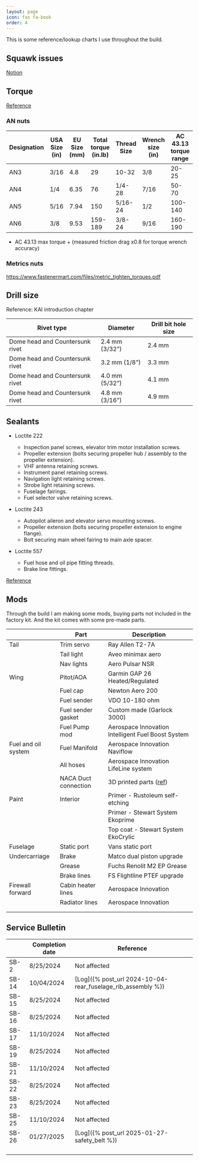 ```yaml
---
layout: page
icon: fas fa-book
order: 4
---
```


This is some reference/lookup charts I use throughout the build.

## Squawk issues

[Notion](https://www.notion.so/1e5f148290fe80a2bf23c3f33bdcdd68?v=1e9f148290fe80a2bc0c000c80147c8b)

## Torque

[Reference](https://www.latten.net/sling2/torque-values/)

### AN nuts

| Designation | USA Size (in) | EU Size (mm) | Total torque (in.lb) | Thread Size | Wrench size (in) | AC 43.13 torque range | TAF maintenance manual | Measured friction drag torque |
| ----------- | ------------- | ------------ | -------------------- | ----------- | ---------------- | --------------------- | ---------------------- | ----------------------------- |
| AN3         | 3/16          | 4.8          | 29                   | 10-32       | 3/8              | 20-25                 | 18-24                  | 5                             |
| AN4         | 1/4           | 6.35         | 76                   | 1/4-28      | 7/16             | 50-70                 | 51-80                  | 7                             |
| AN5         | 5/16          | 7.94         | 150                  | 5/16-24     | 1/2              | 100-140               | 12                     | 12                            |
| AN6         | 3/8           | 9.53         | 159-189              | 3/8-24      | 9/16             | 160-190               | 159-189                |                               |

- AC 43.13 max torque + (measured friction drag x0.8 for torque wrench accuracy)

### Metrics nuts

https://www.fastenermart.com/files/metric_tighten_torques.pdf

## Drill size

Reference: KAI introduction chapter

| Rivet type                      | Diameter       | Drill bit hole size |
| ------------------------------- | -------------- | ------------------- |
| Dome head and Countersunk rivet | 2.4 mm (3/32”) | 2.4 mm              |
| Dome head and Countersunk rivet | 3.2 mm (1/8”)  | 3.3 mm              |
| Dome head and Countersunk rivet | 4.0 mm (5/32”) | 4.1 mm              |
| Dome head and Countersunk rivet | 4.8 mm (3/16”) | 4.9 mm              |

## Sealants

- Loctite 222

  - Inspection panel screws, elevator trim motor installation screws.
  - Propeller extension (bolts securing propeller hub / assembly to the propeller extension).
  - VHF antenna retaining screws.
  - Instrument panel retaining screws.
  - Navigation light retaining screws.
  - Strobe light retaining screws.
  - Fuselage fairings.
  - Fuel selector valve retaining screws.

- Loctite 243

  - Autopilot aileron and elevator servo mounting screws.
  - Propeller extension (bolts securing propeller extension to engine flange).
  - Bolt securing main wheel fairing to main axle spacer.

- Loctite 557
  - Fuel hose and oil pipe fitting threads.
  - Brake line fittings.

[Reference](https://slingaircraft.com/wp-admin/admin-ajax.php?juwpfisadmin=false&action=wpfd&task=file.download&wpfd_category_id=1068&wpfd_file_id=10722&token=&preview=1)

## Mods

Through the build I am making some mods, buying parts not included in the factory kit. And the kit comes with some pre-made parts.

|                     | Part                 | Description                                                         |
| ------------------- | -------------------- | ------------------------------------------------------------------- |
| Tail                | Trim servo           | Ray Allen T2-7A                                                     |
|                     | Tail light           | Aveo minimax aero                                                   |
|                     | Nav lights           | Aero Pulsar NSR                                                     |
| Wing                | Pitot/AOA            | Garmin GAP 26 Heated/Regulated                                      |
|                     | Fuel cap             | Newton Aero 200                                                     |
|                     | Fuel sender          | VDO 10-180 ohm                                                      |
|                     | Fuel sender gasket   | Custom made (Garlock 3000)                                          |
|                     | Fuel Pump mod        | Aerospace Innovation Intelligent Fuel Boost System                  |
| Fuel and oil system | Fuel Manifold        | Aerospace Innovation Naviflow                                       |
|                     | All hoses            | Aerospace Innovation LifeLine system                                |
|                     | NACA Duct connection | 3D printed parts ([ref](https://www.thingiverse.com/thing:6903645)) |
| Paint               | Interior             | Primer - Rustoleum self-etching                                     |
|                     |                      | Primer - Stewart System Ekoprime                                    |
|                     |                      | Top coat - Stewart System EkoCrylic                                 |
| Fuselage            | Static port          | Vans static port                                                    |
| Undercarriage       | Brake                | Matco dual piston upgrade                                           |
|                     | Grease               | Fuchs Renolit M2 EP Grease                                          |
|                     | Brake lines          | FS Flightline PTEF upgrade                                          |
| Firewall forward    | Cabin heater lines   | Aerospace Innovation                                                |
|                     | Radiator lines       | Aerospace Innovation                                                |
|                     |                      |                                                                     |
|                     |                      |                                                                     |

## Service Bulletin

|       | Completion date | Reference                                                   |
| ----- | --------------- | ----------------------------------------------------------- |
| SB-2  | 8/25/2024       | Not affected                                                |
| SB-14 | 10/04/2024      | [Log]({% post_url 2024-10-04-rear_fuselage_rib_assembly %}) |
| SB-15 | 8/25/2024       | Not affected                                                |
| SB-16 | 8/25/2024       | Not affected                                                |
| SB-17 | 11/10/2024      | Not affected                                                |
| SB-19 | 8/25/2024       | Not affected                                                |
| SB-21 | 11/10/2024      | Not affected                                                |
| SB-22 | 8/25/2024       | Not affected                                                |
| SB-23 | 8/25/2024       | Not affected                                                |
| SB-25 | 11/10/2024      | Not affected                                                |
| SB-26 | 01/27/2025      | [Log]({% post_url 2025-01-27-safety_belt %})                |
|       |                 |                                                             |
|       |                 |                                                             |
|       |                 |                                                             |
|       |                 |                                                             |
